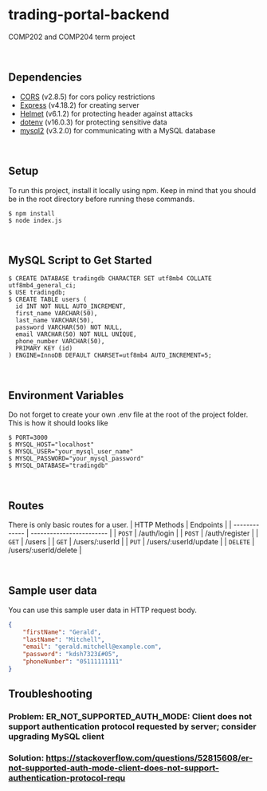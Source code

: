 # trading-portal-backend
 COMP202 and COMP204 term project

<br/>

## Dependencies
* [CORS](https://www.npmjs.com/package/cors)
(v2.8.5) for cors policy restrictions
* [Express](https://www.npmjs.com/package/express)
(v4.18.2) for creating server
* [Helmet](https://www.npmjs.com/package/helmet)
(v6.1.2) for protecting header against attacks
* [dotenv](https://www.npmjs.com/package/dotenv)
(v16.0.3) for protecting sensitive data
* [mysql2](https://www.npmjs.com/package/mysql2)
(v3.2.0) for communicating with a MySQL database

<br/>

## Setup
To run this project, install it locally using npm. Keep in mind that you should be in the root directory before running these commands.
```
$ npm install
$ node index.js
```

<br/>

## MySQL Script to Get Started
```
$ CREATE DATABASE tradingdb CHARACTER SET utf8mb4 COLLATE utf8mb4_general_ci;
$ USE tradingdb;
$ CREATE TABLE users (
  id INT NOT NULL AUTO_INCREMENT,
  first_name VARCHAR(50),
  last_name VARCHAR(50),
  password VARCHAR(50) NOT NULL,
  email VARCHAR(50) NOT NULL UNIQUE,
  phone_number VARCHAR(50),
  PRIMARY KEY (id)
) ENGINE=InnoDB DEFAULT CHARSET=utf8mb4 AUTO_INCREMENT=5;
```

<br/>

## Environment Variables
Do not forget to create your own .env file at the root of the project folder. This is how it should looks like
```
$ PORT=3000
$ MYSQL_HOST="localhost"
$ MYSQL_USER="your_mysql_user_name"
$ MYSQL_PASSWORD="your_mysql_password"
$ MYSQL_DATABASE="tradingdb"
```

<br/>

## Routes
There is only basic routes for a user.
| HTTP Methods  | Endpoints                |
| ------------- | ------------------------ | 
| `POST`        | /auth/login              | 
| `POST`        | /auth/register           | 
| `GET`         | /users                   | 
| `GET`         | /users/:userId           | 
| `PUT`         | /users/:userId/update    | 
| `DELETE`      | /users/:userId/delete    | 

<br/>

## Sample user data
You can use this sample user data in HTTP request body.
```json
{
    "firstName": "Gerald",
    "lastName": "Mitchell",
    "email": "gerald.mitchell@example.com",
    "password": "kdsh7323£#05",
    "phoneNumber": "05111111111"
}
```

## Troubleshooting
### Problem: ER_NOT_SUPPORTED_AUTH_MODE: Client does not support authentication protocol requested by server; consider upgrading MySQL client
### Solution: https://stackoverflow.com/questions/52815608/er-not-supported-auth-mode-client-does-not-support-authentication-protocol-requ
